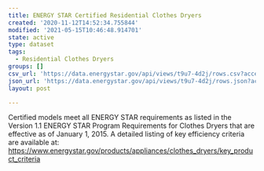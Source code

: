 ```yaml
---
title: ENERGY STAR Certified Residential Clothes Dryers
created: '2020-11-12T14:52:34.755844'
modified: '2021-05-15T10:46:48.914701'
state: active
type: dataset
tags:
  - Residential Clothes Dryers
groups: []
csv_url: 'https://data.energystar.gov/api/views/t9u7-4d2j/rows.csv?accessType=DOWNLOAD'
json_url: 'https://data.energystar.gov/api/views/t9u7-4d2j/rows.json?accessType=DOWNLOAD'
layout: post

---
```

Certified models meet all ENERGY STAR requirements as listed in the Version 1.1 ENERGY STAR Program Requirements for Clothes Dryers that are effective as of January 1, 2015. A detailed listing of key efficiency criteria are available at: https://www.energystar.gov/products/appliances/clothes_dryers/key_product_criteria
